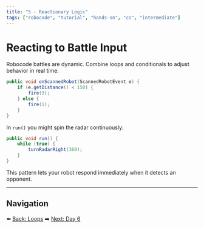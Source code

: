 ```yaml
---
title: "5 - Reactionary Logic"
tags: ["robocode", "tutorial", "hands-on", "cs", "intermediate"]
---
```


# Reacting to Battle Input

Robocode battles are dynamic. Combine loops and conditionals to adjust behavior in real time.

```java
public void onScannedRobot(ScannedRobotEvent e) {
    if (e.getDistance() < 150) {
        fire(3);
    } else {
        fire(1);
    }
}
```

In `run()` you might spin the radar continuously:

```java
public void run() {
    while (true) {
        turnRadarRight(360);
    }
}
```

This pattern lets your robot respond immediately when it detects an opponent.

---

## Navigation

⬅️ [Back: Loops](/robocode/Day-5/03_loops)
➡️ [Next: Day 6](/robocode/Day-6/index)

